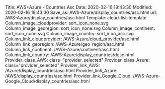 Title: AWS+Azure - Countries Asc
Date: 2020-02-16 18:43:30
Modified: 2020-02-16 18:43:30
Save_as: AWS-Azure/display_countries/asc.html
url: AWS-Azure/display_countries/asc.html
Template: cloud-list-template
Column_image_cloudprovider: sort_icon_none.svg
Column_image_georegion: sort_icon_none.svg
Column_image_continent: sort_icon_none.svg
Column_image_country: sort_icon_asc.svg
Column_link_cloudprovider: /AWS-Azure/cloud_provider/asc.html
Column_link_georegion: /AWS-Azure/geo_region/asc.html
Column_link_continent: /AWS-Azure/continent/asc.html
Column_link_country: /AWS-Azure/display_countries/desc.html
Provider_class_AWS: class="provider_selected"
Provider_class_Azure: class="provider_selected"
Provider_link_AWS: /Azure/display_countries/asc.html
Provider_link_Azure: /AWS/display_countries/asc.html
Provider_link_Google_Cloud: /AWS-Azure-Google_Cloud/display_countries/asc.html